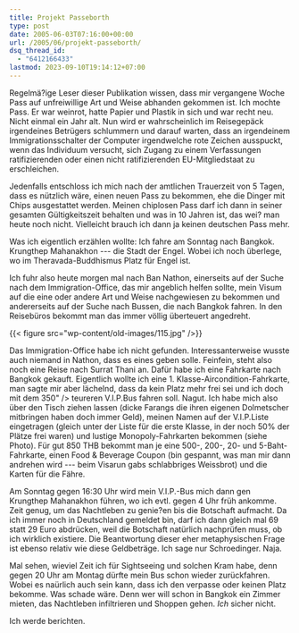 ```yaml
---
title: Projekt Passeborth
type: post
date: 2005-06-03T07:16:00+00:00
url: /2005/06/projekt-passeborth/
dsq_thread_id:
  - "6412166433"
lastmod: 2023-09-10T19:14:12+07:00
---
```

Regelmä?ige Leser dieser Publikation wissen, dass mir vergangene Woche Pass auf unfreiwillige Art und Weise abhanden gekommen ist. Ich mochte Pass. Er war weinrot, hatte Papier und Plastik in sich und war recht neu. Nicht einmal ein Jahr alt. Nun wird er wahrscheinlich im Reisegepäck irgendeines Betrügers schlummern und darauf warten, dass an irgendeinem Immigrationsschalter der Computer irgendwelche rote Zeichen ausspuckt, wenn das Individuum versucht, sich Zugang zu einem Verfassungen ratifizierenden oder einen nicht ratifizierenden EU-Mitgliedstaat zu erschleichen.

Jedenfalls entschloss ich mich nach der amtlichen Trauerzeit von 5 Tagen, dass es nützlich wäre, einen neuen Pass zu bekommen, ehe die Dinger mit Chips ausgestattet werden. Meinen chiplosen Pass darf ich dann in seiner gesamten Gültigkeitszeit behalten und was in 10 Jahren ist, das wei? man heute noch nicht. Vielleicht brauch ich dann ja keinen deutschen Pass mehr.

Was ich eigentlich erzählen wollte: Ich fahre am Sonntag nach Bangkok. Krungthep Mahanakhon --- die Stadt der Engel. Wobei ich noch überlege, wo im Theravada-Buddhismus Platz für Engel ist.

Ich fuhr also heute morgen mal nach Ban Nathon, einerseits auf der Suche nach dem Immigration-Office, das mir angeblich helfen sollte, mein Visum auf die eine oder andere Art und Weise nachgewiesen zu bekommen und andererseits auf der Suche nach Bussen, die nach Bangkok fahren. In den Reisebüros bekommt man das immer völlig überteuert angedreht.

{{< figure src="wp-content/old-images/115.jpg" />}}

Das Immigration-Office habe ich nicht gefunden. Interessanterweise wusste auch niemand in Nathon, dass es eines geben solle. Feinfein, steht also noch eine Reise nach Surrat Thani an. Dafür habe ich eine Fahrkarte nach Bangkok gekauft. Eigentlich wollte ich eine 1. Klasse-Aircondition-Fahrkarte, man sagte mir aber lächelnd, dass da kein Platz mehr frei sei und ich doch mit dem 350" /> teureren V.I.P.Bus fahren soll. Nagut. Ich habe mich also über den Tisch ziehen lassen (dicke Farangs die ihren eigenen Dolmetscher mitbringen haben doch immer Geld), meinen Namen auf der V.I.P.Liste eingetragen (gleich unter der Liste für die erste Klasse, in der noch 50% der Plätze frei waren) und lustige Monopoly-Fahrkarten bekommen (siehe Photo). Für gut 850 THB bekommt man je eine 500-, 200-, 20- und 5-Baht-Fahrkarte, einen Food & Beverage Coupon (bin gespannt, was man mir dann andrehen wird --- beim Visarun gabs schlabbriges Weissbrot) und die Karten für die Fähre.

Am Sonntag gegen 16:30 Uhr wird mein V.I.P.-Bus mich dann gen Krungthep Mahanakhon führen, wo ich evtl. gegen 4 Uhr früh ankomme. Zeit genug, um das Nachtleben zu genie?en bis die Botschaft aufmacht. Da ich immer noch in Deutschland gemeldet bin, darf ich dann gleich mal 69 statt 29 Euro abdrücken, weil die Botschaft natürlich nachprüfen muss, ob ich wirklich existiere. Die Beantwortung dieser eher metaphysischen Frage ist ebenso relativ wie diese Geldbeträge. Ich sage nur Schroedinger. Naja.

Mal sehen, wieviel Zeit ich für Sightseeing und solchen Kram habe, denn gegen 20 Uhr am Montag dürfte mein Bus schon wieder zurückfahren. Wobei es naürlich auch sein kann, dass ich den verpasse oder keinen Platz bekomme. Was schade wäre. Denn wer will schon in Bangkok ein Zimmer mieten, das Nachtleben infiltrieren und Shoppen gehen. _Ich_ sicher nicht.

Ich werde berichten.
